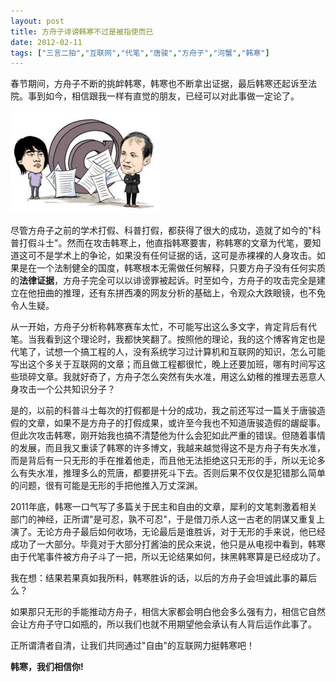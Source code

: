 ```yaml
---
layout: post
title: 方舟子诽谤韩寒不过是被指使而已
date: 2012-02-11
tags: ["三言二拍","互联网","代笔","唐骏","方舟子","河蟹","韩寒"]
---
```


春节期间，方舟子不断的挑衅韩寒，韩寒也不断拿出证据，最后韩寒还起诉至法院。事到如今，相信跟我一样有直觉的朋友，已经可以对此事做一定论了。

![021101](img/2012/021101.jpg)

尽管方舟子之前的学术打假、科普打假，都获得了很大的成功，造就了如今的"科普打假斗士"。然而在攻击韩寒上，他直指韩寒要害，称韩寒的文章为代笔，要知道这可不是学术上的争论，如果没有任何证据的话，这可是赤裸裸的人身攻击。如果是在一个法制健全的国度，韩寒根本无需做任何解释，只要方舟子没有任何实质的**法律证据**，方舟子完全可以以诽谤罪被起诉。时至如今，方舟子的攻击完全是建立在他扭曲的推理，还有东拼西凑的网友分析的基础上，令观众大跌眼镜，也不免令人生疑。

<!-- more -->

从一开始，方舟子分析称韩寒赛车太忙，不可能写出这么多文字，肯定背后有代笔。当我看到这个理论时，我都快笑翻了。按照他的理论，我的这个博客肯定也是代笔了，试想一个搞工程的人，没有系统学习过计算机和互联网的知识，怎么可能写出这个多关于互联网的文章；而且做工程都很忙，晚上还要加班，哪有时间写这些琐碎文章。我就好奇了，方舟子怎么突然有失水准，用这么幼稚的推理去恶意人身攻击一个公共知识分子？

是的，以前的科普斗士每次的打假都是十分的成功，我之前还写过一篇关于唐骏造假的文章，如果不是方舟子的打假成果，或许至今我也不知道唐骏造假的龌龊事。但此次攻击韩寒，刚开始我也搞不清楚他为什么会犯如此严重的错误。但随着事情的发展，而且我又重读了韩寒的许多博文，我越来越觉得这不是方舟子有失水准，而是背后有一只无形的手在推着他走，而且他无法拒绝这只无形的手，所以无论多么有失水准，推理多么的荒唐，都要拼死斗下去。否则后果不仅仅是犯错那么简单的问题，很有可能是无形的手把他推入万丈深渊。

2011年底，韩寒一口气写了多篇关于民主和自由的文章，犀利的文笔刺激着相关部门的神经，正所谓"是可忍，孰不可忍"，于是借刀杀人这一古老的阴谋又重复上演了。无论方舟子最后如何收场，无论最后是谁胜诉，对于无形的手来说，他已经成功了一大部分。毕竟对于大部分打酱油的民众来说，他只是从电视中看到，韩寒由于代笔事件被方舟子斗了一把，所以无论结果如何，抹黑韩寒算是已经成功了。

我在想：结果若果真如我所料，韩寒胜诉的话，以后的方舟子会坦诚此事的幕后么？

如果那只无形的手能推动方舟子，相信大家都会明白他会多么强有力，相信它自然会让方舟子守口如瓶的，所以我们也就不用期望他会承认有人背后运作此事了。

正所谓清者自清，让我们共同通过"自由"的互联网力挺韩寒吧！

**韩寒，我们相信你!**
